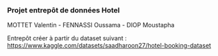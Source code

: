 ### Projet entrepôt de données Hotel

MOTTET Valentin - FENNASSI Oussama - DIOP Moustapha

Entrepôt créer à partir du dataset suivant :
https://www.kaggle.com/datasets/saadharoon27/hotel-booking-dataset
